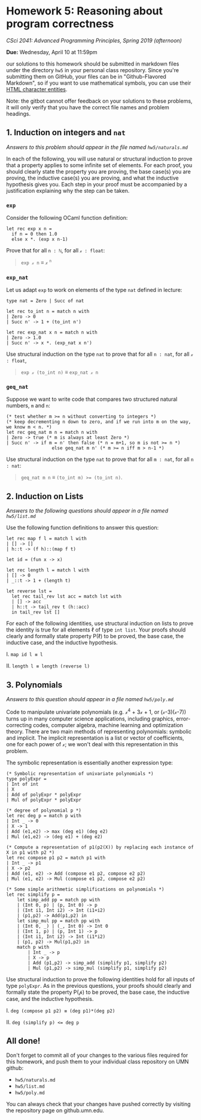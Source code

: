 # Homework 5: Reasoning about program correctness

*CSci 2041: Advanced Programming Principles, Spring 2019 (afternoon)*

**Due:** Wednesday, April 10 at 11:59pm

our solutions to this homework should be submitted in markdown files
under the directory `hw5` in your personal class repository.  Since
you're submitting them on GitHub, your files can be in
"Github-Flavored Markdown", so if you want to use mathematical
symbols, you can use their
[HTML character entities](http://dev.w3.org/html5/html-author/charref).

Note: the gitbot cannot offer feedback on your solutions to these problems, it will only verify that you have the correct file names and problem headings.

## 1. Induction on integers and `nat`

*Answers to this problem should appear in the file named `hw5/naturals.md`*

In each of the following, you will use natural or structural induction
to prove that a property applies to some infinite set of elements.
For each proof, you should clearly state the property you are proving,
the base case(s) you are proving, the inductive case(s) you are
proving, and what the inductive hypothesis gives you.  Each step in
your proof must be accompanied by a justification explaining why the
step can be taken.

### `exp`

Consider the following OCaml function definition:
```
let rec exp x n =
  if n = 0 then 1.0
  else x *. (exp x n-1)
  ```

Prove that for all `n : ℕ`, for all `𝓍 : float`:

> `exp 𝓍 n` ≡ 𝓍 <sup>`n`</sup>


### `exp_nat`

Let us adapt `exp` to work on elements of the type `nat` defined in
lecture:

```
type nat = Zero | Succ of nat

let rec to_int n = match n with
| Zero -> 0
| Succ n' -> 1 + (to_int n')

let rec exp_nat x n = match n with
| Zero -> 1.0
| Succ n' -> x *. (exp_nat x n')
```

Use structural induction on the type `nat` to prove that for all `n : nat`, for all `𝓍 : float`,

> `exp 𝓍 (to_int n)` ≡ `exp_nat 𝓍 n`

### `geq_nat`

Suppose we want to write code that compares two structured natural
numbers, `m` and `n`:

```
(* test whether m >= n without converting to integers *)
(* keep decrementing n down to zero, and if we run into m on the way, we know m < n. *)
let rec geq_nat m n = match n with
| Zero -> true (* m is always at least Zero *)
| Succ n' -> if m = n' then false (* n = m+1, so m is not >= n *)
                 else geq_nat m n' (* m >= n iff m > n-1 *)
```

Use structural induction on the type `nat` to prove that for all `m : nat`, for all `n : nat`:

> `geq_nat m n` ≡ `(to_int m) >= (to_int n)`.


## 2. Induction on Lists

*Answers to the following questions should appear in a file named `hw5/list.md`*

Use the following function definitions to answer this question:

```
let rec map f l = match l with
| [] -> []
| h::t -> (f h)::(map f t)

let id = (fun x -> x)

let rec length l = match l with
| [] -> 0
| _::t -> 1 + (length t)

let reverse lst =
  let rec tail_rev lst acc = match lst with
  | [] -> acc
  | h::t -> tail_rev t (h::acc)
  in tail_rev lst []
```

For each of the following identities, use structural induction on
lists to prove the identity is true for all elements ℓ of type `int
list`.  Your proofs should clearly and formally state property P(ℓ)
to be proved,  the base case, the inductive case, and the inductive
hypothesis.

I. ``map id l ≡ l``

II. ``length l ≡ length (reverse l)``

## 3. Polynomials

*Answers to this question should appear in a file named `hw5/poly.md`*

Code to manipulate univariate polynomials (e.g. 𝓍<sup>4</sup> + 3𝓍 + 1, or
(𝓍-3)(𝓍-7)) turns up in many computer science applications, including
graphics, error-correcting codes, computer algebra, machine learning and
optimization theory.  There are two main methods of representing polynomials:
symbolic and implicit.  The implicit representation is a list or vector of
coefficients, one for each power of 𝓍; we won't deal with this representation
in this problem.

The symbolic representation is essentially another expression type:

```
(* Symbolic representation of univariate polynomials *)
type polyExpr =
| Int of int
| X
| Add of polyExpr * polyExpr
| Mul of polyExpr * polyExpr

(* degree of polynomial p *)
let rec deg p = match p with
| Int _ -> 0
| X -> 1
| Add (e1,e2) -> max (deg e1) (deg e2)
| Mul (e1,e2) -> (deg e1) + (deg e2)

(* Compute a representation of p1(p2(X)) by replacing each instance of
X in p1 with p2 *)
let rec compose p1 p2 = match p1 with
| Int _ -> p1
| X -> p2
| Add (e1, e2) -> Add (compose e1 p2, compose e2 p2)
| Mul (e1, e2) -> Mul (compose e1 p2, compose e2 p2)

(* Some simple arithmetic simplifications on polynomials *)
let rec simplify p =
	let simp_add pp = match pp with
	| (Int 0, p) | (p, Int 0) -> p
	| (Int i1, Int i2) -> Int (i1+i2)
	| (p1,p2) -> Add(p1,p2) in
	let simp_mul pp = match pp with
	| (Int 0, _) | (_, Int 0) -> Int 0
	| (Int 1, p) | (p, Int 1) -> p
	| (Int i1, Int i2) -> Int (i1*i2)
	| (p1, p2) -> Mul(p1,p2) in
	match p with
		| Int _ -> p
		| X -> p
		| Add (p1,p2) -> simp_add (simplify p1, simplify p2)
		| Mul (p1,p2) -> simp_mul (simplify p1, simplify p2)
```

Use structural induction to prove the following identities hold for
all inputs of type `polyExpr`.  As in the previous questions, your proofs should clearly and formally state the property P(𝓅) to be proved, the base case, the inductive case, and the inductive hypothesis.

I. ``deg (compose p1 p2) ≡ (deg p1)*(deg p2)``

II. ``deg (simplify p) <= deg p``


## All done!

Don't forget to commit all of your changes to the various files required
for this homework, and push them to your individual class repository
on UMN github:

+ `hw5/naturals.md`
+ `hw5/list.md`
+ `hw5/poly.md`

You can always check that your changes have pushed
correctly by visiting the repository page on github.umn.edu.
